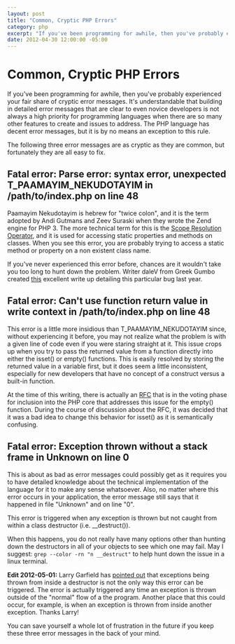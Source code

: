 ```yaml
---
layout: post
title: "Common, Cryptic PHP Errors"
category: php
excerpt: "If you've been programming for awhile, then you've probably experienced your fair share of cryptic error messages.  It's understandable that building in detailed error messages that are clear to even novice developers is not always a high priority for programming languages when there are so many other features to create and issues to address.  The PHP language has decent error messages, but it is by no means an exception to this rule [...]"
date: 2012-04-30 12:00:00 -05:00
---
```


# Common, Cryptic PHP Errors

If you've been programming for awhile, then you've probably experienced your fair share of cryptic error messages.  It's understandable that building in detailed error messages that are clear to even novice developers is not always a high priority for programming languages when there are so many other features to create and issues to address.  The PHP language has decent error messages, but it is by no means an exception to this rule.

The following three error messages are as cryptic as they are common, but fortunately they are all easy to fix.

## Fatal error: Parse error: syntax error, unexpected T_PAAMAYIM_NEKUDOTAYIM in /path/to/index.php on line 48

Paamayim Nekudotayim is hebrew for "twice colon", and it is the term adopted by Andi Gutmans and Zeev Suraski when they wrote the Zend engine for PHP 3.  The more technical term for this is the [Scope Resolution Operator](http://www.php.net/manual/en/language.oop5.paamayim-nekudotayim.php), and it is used for accessing static properties and methods on classes.  When you see this error, you are probably trying to access a static method or property on a non existent class name.

If you've never experienced this error before, chances are it wouldn't take you too long to hunt down the problem.  Writer daleV from Greek Gumbo created [this](http://www.geekgumbo.com/2011/01/30/paamayim-nekudotayim/) excellent write up detailing this particular bug last year.

## Fatal error: Can't use function return value in write context in /path/to/index.php on line 48

This error is a little more insidious than T_PAAMAYIM_NEKUDOTAYIM since, without experiencing it before, you may not realize what the problem is with a given line of code even if you were staring straight at it.  This issue crops up when you try to pass the returned value from a function directly into either the isset() or empty() functions.  This is easily resolved by storing the returned value in a variable first, but it does seem a little inconsistent, especially for new developers that have no concept of a construct versus a built-in function.

At the time of this writing, there is actually an [RFC](https://wiki.php.net/rfc/empty_isset_exprs) that is in the voting phase for inclusion into the PHP core that addresses this issue for the empty() function.  During the course of discussion about the RFC, it was decided that it was a bad idea to change this behavior for isset() as it is semantically confusing.

## Fatal error: Exception thrown without a stack frame in Unknown on line 0

This is about as bad as error messages could possibly get as it requires you to have detailed knowledge about the technical implementation of the language for it to make any sense whatsoever.  Also, no matter where this error occurs in your application, the error message still says that it happened in file "Unknown" and on line "0".

This error is triggered when any exception is thrown but not caught from within a class destructor (i.e. __destruct()).

When this happens, you do not really have many options other than hunting down the destructors in all of your objects to see which one may fail.  May I suggest: ```grep --color -rn "n __destruct"``` to help hunt down the issue in a linux terminal.

**Edit 2012-05-01:** Larry Garfield has [pointed out](http://epixa.com/2012/04/common-cryptic-php-errors.html#comment-514728799) that exceptions being thrown from inside a destructor is not the only way this error can be triggered.  The error is actually triggered any time an exception is thrown outside of the "normal" flow of a the program.  Another place that this could occur, for example, is when an exception is thrown from inside another exception.  Thanks Larry!

You can save yourself a whole lot of frustration in the future if you keep these three error messages in the back of your mind.